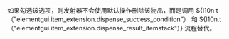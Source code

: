 如果勾选该选项，则发射器不会使用默认操作删除该物品，而是调用 ${l10n.t（"elementgui.item_extension.dispense_success_condition"） 和 ${l10n.t（"elementgui.item_extension.dispense_result_itemstack"）} 流程替代。
